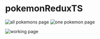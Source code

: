 # pokemonReduxTS
![all pokemons page](https://i.ibb.co/mBnPHxx/all-min.png) 
![one pokemon page](https://i.ibb.co/R471f95/one-min.png)

![working page](https://media1.giphy.com/media/PMZUoo4SRQbXZbetpA/giphy.gif?cid=790b761192c3d8d6cf6c78e17fb599b618d3d9ccdfdb3598&rid=giphy.gif&ct=g)

